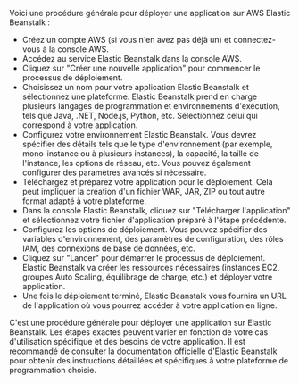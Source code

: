 Voici une procédure générale pour déployer une application sur AWS Elastic Beanstalk :

- Créez un compte AWS (si vous n'en avez pas déjà un) et connectez-vous à la console AWS.
- Accédez au service Elastic Beanstalk dans la console AWS.
- Cliquez sur "Créer une nouvelle application" pour commencer le processus de déploiement.
- Choisissez un nom pour votre application Elastic Beanstalk et sélectionnez une plateforme.
  Elastic Beanstalk prend en charge plusieurs langages de programmation et environnements d'exécution,
  tels que Java, .NET, Node.js, Python, etc. Sélectionnez celui qui correspond à votre application.
- Configurez votre environnement Elastic Beanstalk. Vous devrez spécifier des détails tels que le type d'environnement
  (par exemple, mono-instance ou à plusieurs instances), la capacité, la taille de l'instance, les options de réseau, etc.
  Vous pouvez également configurer des paramètres avancés si nécessaire.
- Téléchargez et préparez votre application pour le déploiement. Cela peut impliquer la création d'un fichier WAR, JAR, ZIP ou tout autre format adapté à votre plateforme.
- Dans la console Elastic Beanstalk, cliquez sur "Télécharger l'application" et sélectionnez votre fichier d'application préparé à l'étape précédente.
- Configurez les options de déploiement. Vous pouvez spécifier des variables d'environnement, des paramètres de configuration, des rôles IAM, des connexions de base de données, etc.
- Cliquez sur "Lancer" pour démarrer le processus de déploiement. Elastic Beanstalk va créer les ressources nécessaires
  (instances EC2, groupes Auto Scaling, équilibrage de charge, etc.) et déployer votre application.
- Une fois le déploiement terminé, Elastic Beanstalk vous fournira un URL de l'application où vous pourrez accéder à votre application en ligne.

C'est une procédure générale pour déployer une application sur Elastic Beanstalk. Les étapes exactes peuvent varier en fonction de votre cas d'utilisation spécifique 
et des besoins de votre application. Il est recommandé de consulter la documentation officielle d'Elastic Beanstalk pour obtenir des instructions détaillées 
et spécifiques à votre plateforme de programmation choisie.
